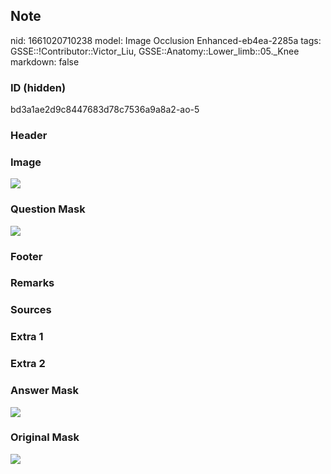 ## Note
nid: 1661020710238
model: Image Occlusion Enhanced-eb4ea-2285a
tags: GSSE::!Contributor::Victor_Liu, GSSE::Anatomy::Lower_limb::05._Knee
markdown: false

### ID (hidden)
bd3a1ae2d9c8447683d78c7536a9a8a2-ao-5

### Header


### Image
<img src="tmp0omad_q3.png">

### Question Mask
<img src="bd3a1ae2d9c8447683d78c7536a9a8a2-ao-5-Q.svg">

### Footer


### Remarks


### Sources


### Extra 1


### Extra 2


### Answer Mask
<img src="bd3a1ae2d9c8447683d78c7536a9a8a2-ao-5-A.svg">

### Original Mask
<img src="bd3a1ae2d9c8447683d78c7536a9a8a2-ao-O.svg">
